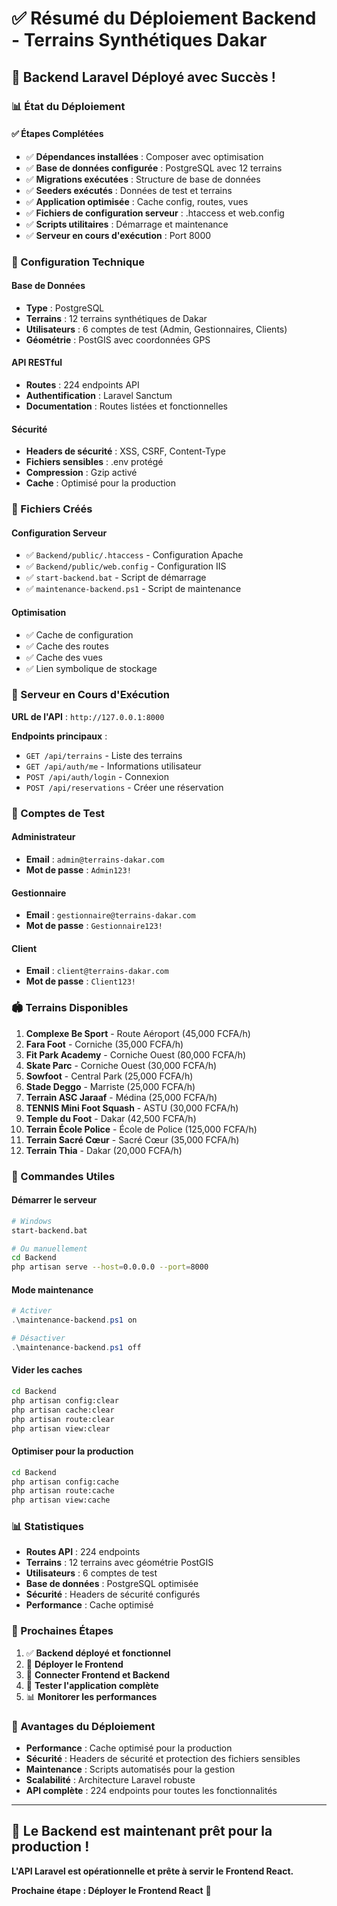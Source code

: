 # ✅ Résumé du Déploiement Backend - Terrains Synthétiques Dakar

## 🎉 **Backend Laravel Déployé avec Succès !**

### **📊 État du Déploiement**

#### **✅ Étapes Complétées**
- ✅ **Dépendances installées** : Composer avec optimisation
- ✅ **Base de données configurée** : PostgreSQL avec 12 terrains
- ✅ **Migrations exécutées** : Structure de base de données
- ✅ **Seeders exécutés** : Données de test et terrains
- ✅ **Application optimisée** : Cache config, routes, vues
- ✅ **Fichiers de configuration serveur** : .htaccess et web.config
- ✅ **Scripts utilitaires** : Démarrage et maintenance
- ✅ **Serveur en cours d'exécution** : Port 8000

### **🔧 Configuration Technique**

#### **Base de Données**
- **Type** : PostgreSQL
- **Terrains** : 12 terrains synthétiques de Dakar
- **Utilisateurs** : 6 comptes de test (Admin, Gestionnaires, Clients)
- **Géométrie** : PostGIS avec coordonnées GPS

#### **API RESTful**
- **Routes** : 224 endpoints API
- **Authentification** : Laravel Sanctum
- **Documentation** : Routes listées et fonctionnelles

#### **Sécurité**
- **Headers de sécurité** : XSS, CSRF, Content-Type
- **Fichiers sensibles** : .env protégé
- **Compression** : Gzip activé
- **Cache** : Optimisé pour la production

### **📁 Fichiers Créés**

#### **Configuration Serveur**
- ✅ `Backend/public/.htaccess` - Configuration Apache
- ✅ `Backend/public/web.config` - Configuration IIS
- ✅ `start-backend.bat` - Script de démarrage
- ✅ `maintenance-backend.ps1` - Script de maintenance

#### **Optimisation**
- ✅ Cache de configuration
- ✅ Cache des routes
- ✅ Cache des vues
- ✅ Lien symbolique de stockage

### **🚀 Serveur en Cours d'Exécution**

**URL de l'API** : `http://127.0.0.1:8000`

**Endpoints principaux** :
- `GET /api/terrains` - Liste des terrains
- `GET /api/auth/me` - Informations utilisateur
- `POST /api/auth/login` - Connexion
- `POST /api/reservations` - Créer une réservation

### **👥 Comptes de Test**

#### **Administrateur**
- **Email** : `admin@terrains-dakar.com`
- **Mot de passe** : `Admin123!`

#### **Gestionnaire**
- **Email** : `gestionnaire@terrains-dakar.com`
- **Mot de passe** : `Gestionnaire123!`

#### **Client**
- **Email** : `client@terrains-dakar.com`
- **Mot de passe** : `Client123!`

### **🏟️ Terrains Disponibles**

1. **Complexe Be Sport** - Route Aéroport (45,000 FCFA/h)
2. **Fara Foot** - Corniche (35,000 FCFA/h)
3. **Fit Park Academy** - Corniche Ouest (80,000 FCFA/h)
4. **Skate Parc** - Corniche Ouest (30,000 FCFA/h)
5. **Sowfoot** - Central Park (25,000 FCFA/h)
6. **Stade Deggo** - Marriste (25,000 FCFA/h)
7. **Terrain ASC Jaraaf** - Médina (25,000 FCFA/h)
8. **TENNIS Mini Foot Squash** - ASTU (30,000 FCFA/h)
9. **Temple du Foot** - Dakar (42,500 FCFA/h)
10. **Terrain École Police** - École de Police (125,000 FCFA/h)
11. **Terrain Sacré Cœur** - Sacré Cœur (35,000 FCFA/h)
12. **Terrain Thia** - Dakar (20,000 FCFA/h)

### **🔧 Commandes Utiles**

#### **Démarrer le serveur**
```bash
# Windows
start-backend.bat

# Ou manuellement
cd Backend
php artisan serve --host=0.0.0.0 --port=8000
```

#### **Mode maintenance**
```powershell
# Activer
.\maintenance-backend.ps1 on

# Désactiver
.\maintenance-backend.ps1 off
```

#### **Vider les caches**
```bash
cd Backend
php artisan config:clear
php artisan cache:clear
php artisan route:clear
php artisan view:clear
```

#### **Optimiser pour la production**
```bash
cd Backend
php artisan config:cache
php artisan route:cache
php artisan view:cache
```

### **📊 Statistiques**

- **Routes API** : 224 endpoints
- **Terrains** : 12 terrains avec géométrie PostGIS
- **Utilisateurs** : 6 comptes de test
- **Base de données** : PostgreSQL optimisée
- **Sécurité** : Headers de sécurité configurés
- **Performance** : Cache optimisé

### **🔗 Prochaines Étapes**

1. ✅ **Backend déployé et fonctionnel**
2. 🔄 **Déployer le Frontend**
3. 🔗 **Connecter Frontend et Backend**
4. 🚀 **Tester l'application complète**
5. 📊 **Monitorer les performances**

### **🎯 Avantages du Déploiement**

- **Performance** : Cache optimisé pour la production
- **Sécurité** : Headers de sécurité et protection des fichiers sensibles
- **Maintenance** : Scripts automatisés pour la gestion
- **Scalabilité** : Architecture Laravel robuste
- **API complète** : 224 endpoints pour toutes les fonctionnalités

---

## 🎉 **Le Backend est maintenant prêt pour la production !**

**L'API Laravel est opérationnelle et prête à servir le Frontend React.**

**Prochaine étape : Déployer le Frontend React** 🚀 